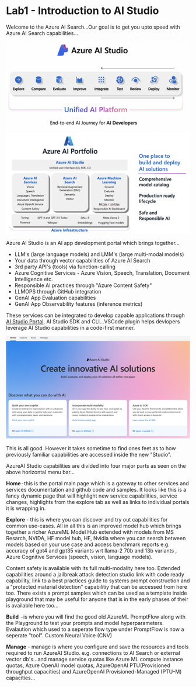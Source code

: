 # Lab1 - Introduction to AI Studio 

Welcome to the Azure AI Search...Our goal is to get you upto speed with Azure AI Search capabilities...

![Alt text](../../media/AIStudioGeneral.png)
![Alt text](../../media/2404%20Azure%20AI%20Portfolio.png)

Azure AI Studio is an AI app development portal which brings together...
- LLM's (large language models) and LMM's (large multi-modal models) 
- Your data through vector capabilities of Azure AI Search
- 3rd party API's (tools) via function-calling 
- Azure Cognitive Services - Azure Vision, Speech, Translation, Document Intelligence etc.
- Responsible AI practices through "Azure Content Safety"
- LLMOPS through GitHub integration 
- GenAI App Evaluation capabilities 
- GenAI App Observability features (inference metrics)

These services can be integrated to develop capable applications through [AI Studio Portal](https://ai.azure.com), AI Studio SDK and CLI...VSCode plugin helps devlopers leverage AI Studio capabilities in a code-first manner.


![Alt text](../../media/ai-studio-home.png)

This is all good. However it takes sometime to find ones feet as to how previously familiar capabilities are accessed inside the new "Studio". 

AzureAI Studio capabilities are divided into four major parts as seen on the above horizontal menu bar…

**Home** - this is the portal main page which is a gateway to other services and services documentation and github code and samples. It looks like this is a fancy dynamic page that will highlight new service capabilities, service changes, highlights from the explore tab as well as links to individual portals it is wrapping in. 

**Explore** - this is where you can discover and try out capabilities for common use-cases. All in all this is an improved model hub which brings together a richer AzureML Model Hub extended with models from MS Resarch, NVIDA, HF model hub, HF, Nvidia where you can search between models based on your use case and access benchmark reports e.g. accuracy of gpt4 and gpt35 variants wrt llama-2 70b and 13b variants , Azure Cognitive Services (speech, vision, language models). 

Content safety is available with its full multi-modality here too. Extended capabilities around a jailbreak attack detection studio link with code ready capability, link to a best practices guide to systems prompt construction and a "protected material detection" capabilitiy that can be accessed from here too.
There exists a prompt samples which can be used as a template inside playground that may be useful for anyone that is in the early phases of their is available here too…

**Build**  - is where you will find the good old AzureML PromptFlow along with the Playground to test your prompts and model hyperparameters. Evalaution which used to a seperate flow type under PromptFlow is now a seperate "tool". Custom Neural Voice (CNV)


**Manage** - manage is where you configure and save the resources and tools required to run AzureAI Studio. e.g. connections to AI Search or external vector db's...and manage service quotas like Azure ML compute instance quotas, Azure OpenAI model quotas, AzureOpenAI PTU(Provisioned throughput capacities) and AzureOpenAI Provisioned-Managed (PTU-M) capacities...




